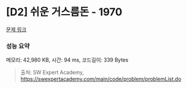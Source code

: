 # [D2] 쉬운 거스름돈 - 1970 

[문제 링크](https://swexpertacademy.com/main/code/problem/problemDetail.do?contestProbId=AV5PsIl6AXIDFAUq) 

### 성능 요약

메모리: 42,980 KB, 시간: 94 ms, 코드길이: 339 Bytes



> 출처: SW Expert Academy, https://swexpertacademy.com/main/code/problem/problemList.do